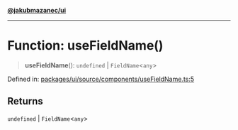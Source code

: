 [**@jakubmazanec/ui**](../README.md)

---

# Function: useFieldName()

> **useFieldName**(): `undefined` \| `FieldName`\<`any`\>

Defined in:
[packages/ui/source/components/useFieldName.ts:5](https://github.com/jakubmazanec/tools/blob/d8ee2855cc8c253cbcc5c4d49e7356ff8450cbde/packages/ui/source/components/useFieldName.ts#L5)

## Returns

`undefined` \| `FieldName`\<`any`\>
